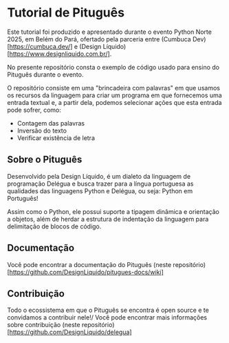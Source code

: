 # Tutorial de Pituguês
Este tutorial foi produzido e apresentado durante o evento Python Norte 2025, em Belém do Pará, ofertado pela parceria entre (Cumbuca Dev)[https://cumbuca.dev/] e (Design Líquido)[https://www.designliquido.com.br/].

No presente repositório consta o exemplo de código usado para ensino do Pituguês durante o evento.

O repositório consiste em uma "brincadeira com palavras" em que usamos os recursos da linguagem para criar um programa em que fornecemos uma entrada textual e, a partir dela, podemos selecionar ações que esta entrada pode sofrer, como:
* Contagem das palavras
* Inversão do texto
* Verificar existência de letra

## Sobre o Pituguês
Desenvolvido pela Design Líquido, é um dialeto da linguagem de programação Delégua e busca trazer para a língua portuguesa as qualidades das linguagens Python e Delégua, ou seja: Python em Português!

Assim como o Python, ele possui suporte a tipagem dinâmica e orientação a objetos, além de herdar a estrutura de indentação da linguagem para delimitação de blocos de código.

## Documentação
Você pode encontrar a documentação do Pituguês (neste repositório)[https://github.com/DesignLiquido/pitugues-docs/wiki]


## Contribuição
Todo o ecossistema em que o Pituguês se encontra é open source e te convidamos a contribuir nele!/
Você pode encontrar mais informações sobre contribuição (neste repositório)[https://github.com/DesignLiquido/delegua]
